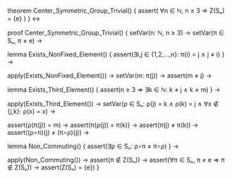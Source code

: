 theorem Center_Symmetric_Group_Trivial() {
  assert(
    ∀n ∈ ℕ, n ≥ 3 ⇒ Z(Sₙ) = {e}
  )
} ↔

proof Center_Symmetric_Group_Trivial() {
  setVar(n: ℕ, n ≥ 3) →
  setVar(π ∈ Sₙ, π ≠ e) →
  
  lemma Exists_NonFixed_Element() {
    assert(∃i,j ∈ {1,2,...,n}: π(i) = j ∧ j ≠ i)
  } →
  
  apply(Exists_NonFixed_Element()) →
  setVar(m: π(j)) →
  assert(m ≠ j) →
  
  lemma Exists_Third_Element() {
    assert(n ≥ 3 ⇒ ∃k ∈ ℕ: k ≠ j ∧ k ≠ m)
  } →
  
  apply(Exists_Third_Element()) →
  setVar(ρ ∈ Sₙ: ρ(j) = k ∧ ρ(k) = j ∧ ∀x ∉ {j,k}: ρ(x) = x) →
  
  assert(ρ(π(j)) = m) →
  assert(π(ρ(j)) = π(k)) →
  assert(π(j) ≠ π(k)) →
  assert((ρ∘π)(j) ≠ (π∘ρ)(j)) →
  
  lemma Non_Commuting() {
    assert(∃ρ ∈ Sₙ: ρ∘π ≠ π∘ρ)
  } →
  
  apply(Non_Commuting()) →
  assert(π ∉ Z(Sₙ)) →
  assert(∀π ∈ Sₙ, π ≠ e ⇒ π ∉ Z(Sₙ)) →
  assert(Z(Sₙ) = {e})
}